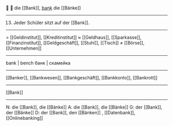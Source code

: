 🏦 🔴 die [[Bank]], [baŋk](https://youglish.com/pronounce/Bank/german)
die [[Bänke]]

---
13. Jeder Schüler sitzt auf der [[Bank]].

---
= [[Geldinstitut]], [[Kreditinstitut]]
≈ [[Geldhaus]], [[Sparkasse]], [[Finanzinstitut]], [[Geldgeschäft]], [[Stuhl]], [[Tisch]]
≠ [[Börse]], [[Unternehmen]]

---
bank | bench
банк | скамейка

---
[[Banker]], [[Bankwesen]], [[Bankgeschäft]], [[Bankkonto]], [[Bankrott]]

---
[[Bank]]


---
N: die [[Bank]], die [[Bänke]]
A: die [[Bank]], die [[Bänke]]
G: der [[Bank]], der [[Bänke]]
D: der [[Bank]], den [[Bänken]]
, [[Datenbank]], [[Onlinebanking]]